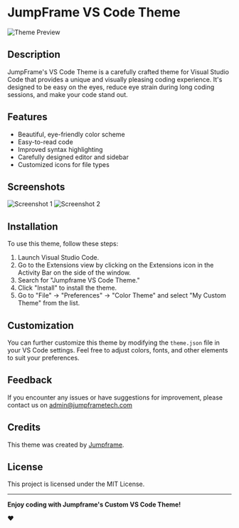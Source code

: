 
# JumpFrame VS Code Theme

![Theme Preview](https://cdn.discordapp.com/attachments/1146798890222362635/1162013179988148254/Screenshot_2023-10-12_at_14.02.13.png?ex=653a641b&is=6527ef1b&hm=8bc19cc78e2e1c7d6cbe42e2442b497e699686d0e501791ab0f3a6a6dbc710c9&)

## Description

JumpFrame's VS Code Theme is a carefully crafted theme for Visual Studio Code that provides a unique and visually pleasing coding experience. It's designed to be easy on the eyes, reduce eye strain during long coding sessions, and make your code stand out.

## Features

- Beautiful, eye-friendly color scheme
- Easy-to-read code
- Improved syntax highlighting
- Carefully designed editor and sidebar
- Customized icons for file types

## Screenshots

![Screenshot 1](https://cdn.discordapp.com/attachments/1146798890222362635/1162013179665195008/Screenshot_2023-10-12_at_14.01.25.png?ex=653a641b&is=6527ef1b&hm=d57f1206fc73cd1a7efa85c8e21137baf76503182496719ee2fa6e0e03e871c8&)
![Screenshot 2](https://cdn.discordapp.com/attachments/1146798890222362635/1162013179988148254/Screenshot_2023-10-12_at_14.02.13.png?ex=653a641b&is=6527ef1b&hm=8bc19cc78e2e1c7d6cbe42e2442b497e699686d0e501791ab0f3a6a6dbc710c9&)

## Installation

To use this theme, follow these steps:

1. Launch Visual Studio Code.
2. Go to the Extensions view by clicking on the Extensions icon in the Activity Bar on the side of the window.
3. Search for "Jumpframe VS Code Theme."
4. Click "Install" to install the theme.
5. Go to "File" -> "Preferences" -> "Color Theme" and select "My Custom Theme" from the list.

## Customization

You can further customize this theme by modifying the `theme.json` file in your VS Code settings. Feel free to adjust colors, fonts, and other elements to suit your preferences.

## Feedback

If you encounter any issues or have suggestions for improvement, please contact us on admin@jumpframetech.com

## Credits

This theme was created by [Jumpframe](https://instagram.com/jumpframe).

## License

This project is licensed under the MIT License. 

---

**Enjoy coding with  Jumpframe's Custom VS Code Theme!**

❤️

